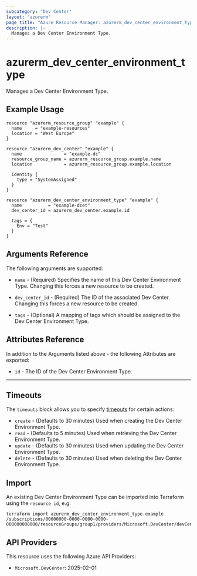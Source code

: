 ```yaml
---
subcategory: "Dev Center"
layout: "azurerm"
page_title: "Azure Resource Manager: azurerm_dev_center_environment_type"
description: |-
  Manages a Dev Center Environment Type.
---
```


# azurerm_dev_center_environment_type

Manages a Dev Center Environment Type.

## Example Usage

```hcl
resource "azurerm_resource_group" "example" {
  name     = "example-resources"
  location = "West Europe"
}

resource "azurerm_dev_center" "example" {
  name                = "example-dc"
  resource_group_name = azurerm_resource_group.example.name
  location            = azurerm_resource_group.example.location

  identity {
    type = "SystemAssigned"
  }
}

resource "azurerm_dev_center_environment_type" "example" {
  name          = "example-dcet"
  dev_center_id = azurerm_dev_center.example.id

  tags = {
    Env = "Test"
  }
}
```

## Arguments Reference

The following arguments are supported:

* `name` - (Required) Specifies the name of this Dev Center Environment Type. Changing this forces a new resource to be created.

* `dev_center_id` - (Required) The ID of the associated Dev Center. Changing this forces a new resource to be created.

* `tags` - (Optional) A mapping of tags which should be assigned to the Dev Center Environment Type.

## Attributes Reference

In addition to the Arguments listed above - the following Attributes are exported:

* `id` - The ID of the Dev Center Environment Type.

---

## Timeouts

The `timeouts` block allows you to specify [timeouts](https://www.terraform.io/docs/configuration/resources.html#timeouts) for certain actions:

* `create` - (Defaults to 30 minutes) Used when creating the Dev Center Environment Type.
* `read` - (Defaults to 5 minutes) Used when retrieving the Dev Center Environment Type.
* `update` - (Defaults to 30 minutes) Used when updating the Dev Center Environment Type.
* `delete` - (Defaults to 30 minutes) Used when deleting the Dev Center Environment Type.

## Import

An existing Dev Center Environment Type can be imported into Terraform using the `resource id`, e.g.

```shell
terraform import azurerm_dev_center_environment_type.example /subscriptions/00000000-0000-0000-0000-000000000000/resourceGroups/group1/providers/Microsoft.DevCenter/devCenters/dc1/environmentTypes/et1
```

## API Providers
<!-- This section is generated, changes will be overwritten -->
This resource uses the following Azure API Providers:

* `Microsoft.DevCenter`: 2025-02-01

